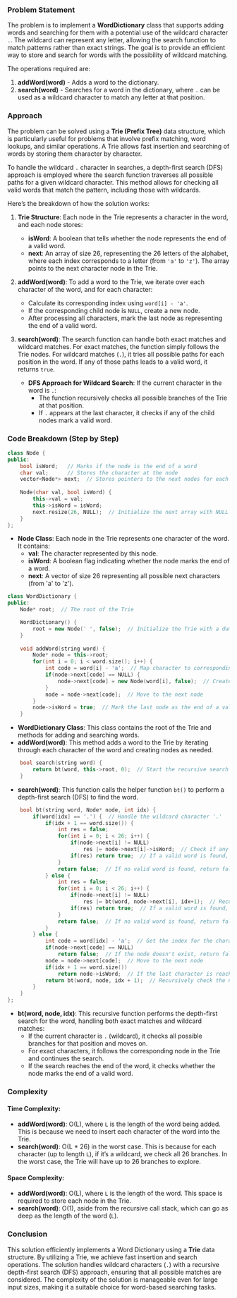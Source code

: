 ### Problem Statement

The problem is to implement a **WordDictionary** class that supports adding words and searching for them with a potential use of the wildcard character `.`. The wildcard can represent any letter, allowing the search function to match patterns rather than exact strings. The goal is to provide an efficient way to store and search for words with the possibility of wildcard matching.

The operations required are:
1. **addWord(word)** - Adds a word to the dictionary.
2. **search(word)** - Searches for a word in the dictionary, where `.` can be used as a wildcard character to match any letter at that position.

### Approach

The problem can be solved using a **Trie (Prefix Tree)** data structure, which is particularly useful for problems that involve prefix matching, word lookups, and similar operations. A Trie allows fast insertion and searching of words by storing them character by character.

To handle the wildcard `.` character in searches, a depth-first search (DFS) approach is employed where the search function traverses all possible paths for a given wildcard character. This method allows for checking all valid words that match the pattern, including those with wildcards.

Here’s the breakdown of how the solution works:
1. **Trie Structure**: Each node in the Trie represents a character in the word, and each node stores:
   - **isWord**: A boolean that tells whether the node represents the end of a valid word.
   - **next**: An array of size 26, representing the 26 letters of the alphabet, where each index corresponds to a letter (from `'a'` to `'z'`). The array points to the next character node in the Trie.
   
2. **addWord(word)**: To add a word to the Trie, we iterate over each character of the word, and for each character:
   - Calculate its corresponding index using `word[i] - 'a'`.
   - If the corresponding child node is `NULL`, create a new node.
   - After processing all characters, mark the last node as representing the end of a valid word.

3. **search(word)**: The search function can handle both exact matches and wildcard matches. For exact matches, the function simply follows the Trie nodes. For wildcard matches (`.`), it tries all possible paths for each position in the word. If any of those paths leads to a valid word, it returns `true`.

   - **DFS Approach for Wildcard Search**: If the current character in the word is `.`:
     - The function recursively checks all possible branches of the Trie at that position.
     - If `.` appears at the last character, it checks if any of the child nodes mark a valid word.

### Code Breakdown (Step by Step)

```cpp
class Node {
public:
    bool isWord;   // Marks if the node is the end of a word
    char val;      // Stores the character at the node
    vector<Node*> next;  // Stores pointers to the next nodes for each character (26 letters)
    
    Node(char val, bool isWord) {
        this->val = val;
        this->isWord = isWord;
        next.resize(26, NULL);  // Initialize the next array with NULL for each letter of the alphabet
    }
};
```
- **Node Class**: Each node in the Trie represents one character of the word. It contains:
  - **val**: The character represented by this node.
  - **isWord**: A boolean flag indicating whether the node marks the end of a word.
  - **next**: A vector of size 26 representing all possible next characters (from 'a' to 'z').

```cpp
class WordDictionary {
public:
    Node* root;  // The root of the Trie

    WordDictionary() {
        root = new Node(' ', false);  // Initialize the Trie with a dummy root node
    }
    
    void addWord(string word) {
        Node* node = this->root;
        for(int i = 0; i < word.size(); i++) {
            int code = word[i] - 'a';  // Map character to corresponding index (0-25)
            if(node->next[code] == NULL) {
                node->next[code] = new Node(word[i], false);  // Create a new node if it doesn't exist
            }
            node = node->next[code];  // Move to the next node
        }
        node->isWord = true;  // Mark the last node as the end of a valid word
    }
```
- **WordDictionary Class**: This class contains the root of the Trie and methods for adding and searching words.
- **addWord(word)**: This method adds a word to the Trie by iterating through each character of the word and creating nodes as needed.

```cpp
    bool search(string word) {
        return bt(word, this->root, 0);  // Start the recursive search from the root node
    }
```
- **search(word)**: This function calls the helper function `bt()` to perform a depth-first search (DFS) to find the word.

```cpp
    bool bt(string word, Node* node, int idx) {
        if(word[idx] == '.') {  // Handle the wildcard character '.'
            if(idx + 1 == word.size()) {
                int res = false;
                for(int i = 0; i < 26; i++) {
                    if(node->next[i] != NULL)
                        res |= node->next[i]->isWord;  // Check if any branch ends with a valid word
                    if(res) return true;  // If a valid word is found, return true
                }
                return false;  // If no valid word is found, return false
            } else {
                int res = false;
                for(int i = 0; i < 26; i++) {
                    if(node->next[i] != NULL)
                        res |= bt(word, node->next[i], idx+1);  // Recursively check each branch
                    if(res) return true;  // If a valid word is found, return true
                }
                return false;  // If no valid word is found, return false
            }
        } else {
            int code = word[idx] - 'a';  // Get the index for the character
            if(node->next[code] == NULL)
                return false;  // If the node doesn't exist, return false
            node = node->next[code];  // Move to the next node
            if(idx + 1 == word.size())
                return node->isWord;  // If the last character is reached, check if it's a valid word
            return bt(word, node, idx + 1);  // Recursively check the next character
        }
    }
};
```
- **bt(word, node, idx)**: This recursive function performs the depth-first search for the word, handling both exact matches and wildcard matches:
  - If the current character is `.` (wildcard), it checks all possible branches for that position and moves on.
  - For exact characters, it follows the corresponding node in the Trie and continues the search.
  - If the search reaches the end of the word, it checks whether the node marks the end of a valid word.

### Complexity

#### Time Complexity:
- **addWord(word)**: O(L), where `L` is the length of the word being added. This is because we need to insert each character of the word into the Trie.
- **search(word)**: O(L * 26) in the worst case. This is because for each character (up to length `L`), if it’s a wildcard, we check all 26 branches. In the worst case, the Trie will have up to 26 branches to explore.

#### Space Complexity:
- **addWord(word)**: O(L), where `L` is the length of the word. This space is required to store each node in the Trie.
- **search(word)**: O(1), aside from the recursive call stack, which can go as deep as the length of the word (`L`).

### Conclusion

This solution efficiently implements a Word Dictionary using a **Trie** data structure. By utilizing a Trie, we achieve fast insertion and search operations. The solution handles wildcard characters (`.`) with a recursive depth-first search (DFS) approach, ensuring that all possible matches are considered. The complexity of the solution is manageable even for large input sizes, making it a suitable choice for word-based searching tasks.